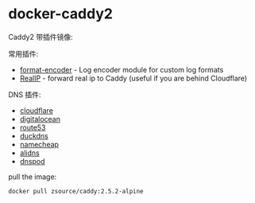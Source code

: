 # docker-caddy2

Caddy2 带插件镜像:

常用插件:
- [format-encoder](https://github.com/caddyserver/format-encoder) - Log encoder module for custom log formats
- [RealIP](https://github.com/kirsch33/realip) - forward real ip to Caddy (useful if you are behind Cloudflare)

DNS 插件:
- [cloudflare](https://github.com/caddy-dns/cloudflare)
- [digitalocean](https://github.com/caddy-dns/digitalocean)
- [route53](https://github.com/caddy-dns/route53)
- [duckdns](https://github.com/caddy-dns/duckdns)
- [namecheap](https://github.com/caddy-dns/namecheap)
- [alidns](https://github.com/caddy-dns/alidns)
- [dnspod](https://github.com/caddy-dns/dnspod)

pull the image:

`docker pull zsource/caddy:2.5.2-alpine`
